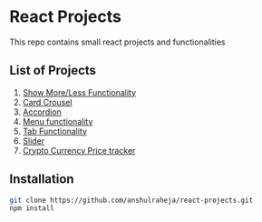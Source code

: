 # React Projects 
This repo contains small react projects and functionalities

## List of Projects
1. [Show More/Less Functionality](./src/components/ShowHideData)
2. [Card Crousel](./src/components/cardCarousel)
3. [Accordion](./src/components/Accordian)
4. [Menu functionality](./src/components/MenuFunctionality)
5. [Tab Functionality](./src/components/TabFunctionality)
6. [Slider](./src/components/Slider)
7. [Crypto Currency Price tracker](./src/components/crypto-price-tracker)

## Installation 
```bash 
git clone https://github.com/anshulraheja/react-projects.git
npm install
```